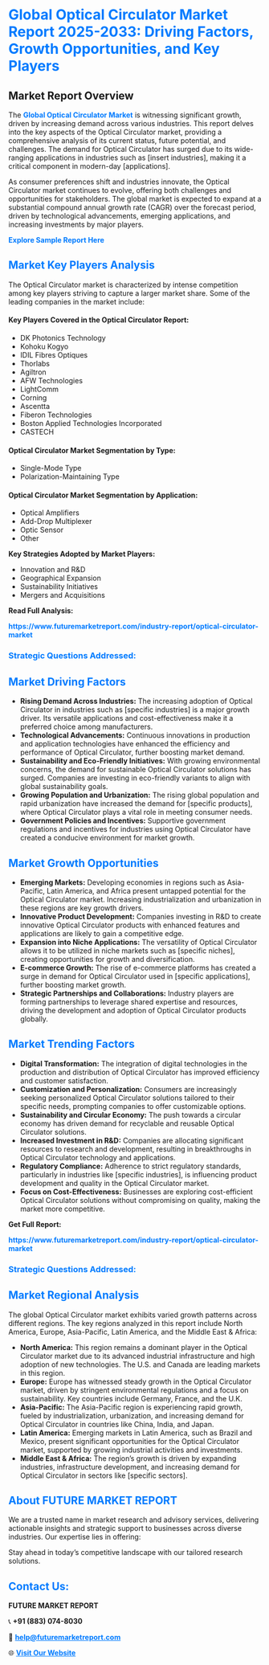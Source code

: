<h1 style="color: #007BFF;">Global Optical Circulator Market Report 2025-2033: Driving Factors, Growth Opportunities, and Key Players</h1>

<section id="overview">
<h2>Market Report Overview</h2>
<p>The <a href="https://www.futuremarketreport.com/industry-report/optical-circulator-market" style="color: #007BFF; text-decoration: none;"><strong>Global Optical Circulator Market</strong></a> is witnessing significant growth, driven by increasing demand across various industries. This report delves into the key aspects of the Optical Circulator market, providing a comprehensive analysis of its current status, future potential, and challenges. The demand for Optical Circulator has surged due to its wide-ranging applications in industries such as [insert industries], making it a critical component in modern-day [applications].</p>
<p>As consumer preferences shift and industries innovate, the Optical Circulator market continues to evolve, offering both challenges and opportunities for stakeholders. The global market is expected to expand at a substantial compound annual growth rate (CAGR) over the forecast period, driven by technological advancements, emerging applications, and increasing investments by major players.</p>
</section>

<section id="overview">
<p><a href="https://www.futuremarketreport.com/request-sample/reportId=115650" style="color: #007BFF; text-decoration: none;"><strong>Explore Sample Report Here</strong></a></p>
</section>

<section id="key-players">
<h2 style="color: #007BFF;">Market Key Players Analysis</h2>
<p>The Optical Circulator market is characterized by intense competition among key players striving to capture a larger market share. Some of the leading companies in the market include:</p>
<h4>Key Players Covered in the Optical Circulator Report:</h4>
<ul><li>DK Photonics Technology</li><li>Kohoku Kogyo</li><li>IDIL Fibres Optiques</li><li>Thorlabs</li><li>Agiltron</li><li>AFW Technologies</li><li>LightComm</li><li>Corning</li><li>Ascentta</li><li>Fiberon Technologies</li><li>Boston Applied Technologies Incorporated</li><li>CASTECH</li></ul>
<h4>Optical Circulator Market Segmentation by Type:</h4>
<ul><li>Single-Mode Type</li><li>Polarization-Maintaining Type</li></ul>

<h4>Optical Circulator Market Segmentation by Application:</h4>
<ul><li>Optical Amplifiers</li><li>Add-Drop Multiplexer</li><li>Optic Sensor</li><li>Other</li></ul>
<p><strong>Key Strategies Adopted by Market Players:</strong></p>
<ul>
<li>Innovation and R&D</li>
<li>Geographical Expansion</li>
<li>Sustainability Initiatives</li>
<li>Mergers and Acquisitions</li>
</ul>
</section>

<section>
<p><strong>Read Full Analysis: </strong></p><a href="https://www.futuremarketreport.com/industry-report/optical-circulator-market" style="color: #007BFF; text-decoration: none;"><strong>https://www.futuremarketreport.com/industry-report/optical-circulator-market</strong></a>
<h3 style="color: #007BFF;">Strategic Questions Addressed:</h3>
</section>

<section id="driving-factors">
<h2 style="color: #007BFF;">Market Driving Factors</h2>
<ul>
<li><strong>Rising Demand Across Industries:</strong> The increasing adoption of Optical Circulator in industries such as [specific industries] is a major growth driver. Its versatile applications and cost-effectiveness make it a preferred choice among manufacturers.</li>
<li><strong>Technological Advancements:</strong> Continuous innovations in production and application technologies have enhanced the efficiency and performance of Optical Circulator, further boosting market demand.</li>
<li><strong>Sustainability and Eco-Friendly Initiatives:</strong> With growing environmental concerns, the demand for sustainable Optical Circulator solutions has surged. Companies are investing in eco-friendly variants to align with global sustainability goals.</li>
<li><strong>Growing Population and Urbanization:</strong> The rising global population and rapid urbanization have increased the demand for [specific products], where Optical Circulator plays a vital role in meeting consumer needs.</li>
<li><strong>Government Policies and Incentives:</strong> Supportive government regulations and incentives for industries using Optical Circulator have created a conducive environment for market growth.</li>
</ul>
</section>

<section id="growth-opportunities">
<h2 style="color: #007BFF;">Market Growth Opportunities</h2>
<ul>
<li><strong>Emerging Markets:</strong> Developing economies in regions such as Asia-Pacific, Latin America, and Africa present untapped potential for the Optical Circulator market. Increasing industrialization and urbanization in these regions are key growth drivers.</li>
<li><strong>Innovative Product Development:</strong> Companies investing in R&D to create innovative Optical Circulator products with enhanced features and applications are likely to gain a competitive edge.</li>
<li><strong>Expansion into Niche Applications:</strong> The versatility of Optical Circulator allows it to be utilized in niche markets such as [specific niches], creating opportunities for growth and diversification.</li>
<li><strong>E-commerce Growth:</strong> The rise of e-commerce platforms has created a surge in demand for Optical Circulator used in [specific applications], further boosting market growth.</li>
<li><strong>Strategic Partnerships and Collaborations:</strong> Industry players are forming partnerships to leverage shared expertise and resources, driving the development and adoption of Optical Circulator products globally.</li>
</ul>
</section>

<section id="trending-factors">
<h2 style="color: #007BFF;">Market Trending Factors</h2>
<ul>
<li><strong>Digital Transformation:</strong> The integration of digital technologies in the production and distribution of Optical Circulator has improved efficiency and customer satisfaction.</li>
<li><strong>Customization and Personalization:</strong> Consumers are increasingly seeking personalized Optical Circulator solutions tailored to their specific needs, prompting companies to offer customizable options.</li>
<li><strong>Sustainability and Circular Economy:</strong> The push towards a circular economy has driven demand for recyclable and reusable Optical Circulator solutions.</li>
<li><strong>Increased Investment in R&D:</strong> Companies are allocating significant resources to research and development, resulting in breakthroughs in Optical Circulator technology and applications.</li>
<li><strong>Regulatory Compliance:</strong> Adherence to strict regulatory standards, particularly in industries like [specific industries], is influencing product development and quality in the Optical Circulator market.</li>
<li><strong>Focus on Cost-Effectiveness:</strong> Businesses are exploring cost-efficient Optical Circulator solutions without compromising on quality, making the market more competitive.</li>
</ul>
</section>

<section>
<p><strong>Get Full Report: </strong></p><a href="https://www.futuremarketreport.com/industry-report/optical-circulator-market" style="color: #007BFF; text-decoration: none;"><strong>https://www.futuremarketreport.com/industry-report/optical-circulator-market</strong></a>
<h3 style="color: #007BFF;">Strategic Questions Addressed:</h3>
</section>


<section id="regional-analysis">
<h2 style="color: #007BFF;">Market Regional Analysis</h2>
<p>The global Optical Circulator market exhibits varied growth patterns across different regions. The key regions analyzed in this report include North America, Europe, Asia-Pacific, Latin America, and the Middle East & Africa:</p>
<ul>
<li><strong>North America:</strong> This region remains a dominant player in the Optical Circulator market due to its advanced industrial infrastructure and high adoption of new technologies. The U.S. and Canada are leading markets in this region.</li>
<li><strong>Europe:</strong> Europe has witnessed steady growth in the Optical Circulator market, driven by stringent environmental regulations and a focus on sustainability. Key countries include Germany, France, and the U.K.</li>
<li><strong>Asia-Pacific:</strong> The Asia-Pacific region is experiencing rapid growth, fueled by industrialization, urbanization, and increasing demand for Optical Circulator in countries like China, India, and Japan.</li>
<li><strong>Latin America:</strong> Emerging markets in Latin America, such as Brazil and Mexico, present significant opportunities for the Optical Circulator market, supported by growing industrial activities and investments.</li>
<li><strong>Middle East & Africa:</strong> The region’s growth is driven by expanding industries, infrastructure development, and increasing demand for Optical Circulator in sectors like [specific sectors].</li>
</ul>
</section>

<footer>
<h2 style="color: #007BFF;">About FUTURE MARKET REPORT</h2>
<p>We are a trusted name in market research and advisory services, delivering actionable insights and strategic support to businesses across diverse industries. Our expertise lies in offering:</p>

<p>Stay ahead in today’s competitive landscape with our tailored research solutions.</p>

<h2 style="color: #007BFF;">Contact Us:</h2>
<p><strong>FUTURE MARKET REPORT</strong></p>
<p>📞 <strong>+91 (883) 074-8030</strong></p>
<p>📧 <strong><a href="mailto:help@futuremarketreport.com" style="color: #007BFF;">help@futuremarketreport.com</a></strong></p>
<p>🌐 <strong><a href="https://www.futuremarketreport.com/" style="color: #007BFF;">Visit Our Website</a></strong></p>
</footer>